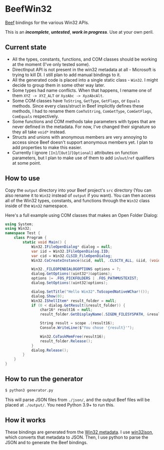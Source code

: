 # BeefWin32

[Beef](https://www.beeflang.org/) bindings for the various Win32 APIs.

This is an **_incomplete_**, **_untested_**, **_work in progress_**. Use at your own peril.

## Current state

- All the types, constants, functions, and COM classes should be working at the moment (I've only tested some).
- DirectInput API is not present in the win32 metadata at all - Microsoft is trying to kill DI. I still plan to add manual bindings to it.
- All the generated code is placed into a single static class - `Win32`. I might decide to group them in some other way later.
- Some types had name conflicts. When that happens, I rename one of them `XYZ -> XYZ_ALT` or `XyzAbc -> XyzAbcAlt`.
- Some COM classes have `ToString`, `GetType`, `GetFlags`, or `Equals` methods. Since every class/struct in Beef implicitly defines these methods, I had to rename them `ComToString`, `ComGetType`, `ComGetFlags`, `ComEquals` respectively.
- Some functions and COM methods take parameters with types that are never defined in the metadata. For now, I've changed their signature so they all take `void*` instead.
- Structs and unions with anonymous members are very annoying to access since Beef doesn't support anonymous members yet. I plan to add properties to make this easier.
- Currently I ignore `[In]`/`[Out]`/`[Optional]` attributes on function parameters, but I plan to make use of them to add `in`/`out`/`ref` qualifiers at some point.

## How to use

Copy the `output` directory into your Beef project's `src` directory (You can also rename it to `Win32` instead of `output` if you want). You can then access all of the Win32 types, constants, and functions through the `Win32` class inside of the `Win32` namespace.

Here's a full example using COM classes that makes an Open Folder Dialog:

```c#
using System;
using Win32;
namespace Test {
    class Program {
        static void Main() {
            Win32.IFileOpenDialog* dialog = null;
            var iid = Win32.IFileOpenDialog.IID;
            var cid = Win32.CLSID_FileOpenDialog;
            Win32.CoCreateInstance(&cid, null, .CLSCTX_ALL, &iid, (void**)&dialog);

            Win32._FILEOPENDIALOGOPTIONS options = ?;
            dialog.GetOptions((uint32*)&options);
            options |= .FOS_PICKFOLDERS | .FOS_PATHMUSTEXIST;
            dialog.SetOptions((uint32)options);

            dialog.SetTitle("Hello Win32".ToScopedNativeWChar!());
            dialog.Show(0);
            Win32.IShellItem* result_folder = null;
            if (0 < dialog.GetResult(&result_folder)) {
                char16* result16 = null;
                result_folder.GetDisplayName(.SIGDN_FILESYSPATH, &result16);

                String result = scope .(result16);
                Console.WriteLine($"You chose '{result}'");

                Win32.CoTaskMemFree(result16);
                result_folder.Release();
            }
            dialog.Release();
        }
    }
}
```

## How to run the generator

```bash
$ python3 generator.py
```

This will parse JSON files from `./json/`, and the output Beef files will be placed at `./output/`. You need Python 3.9+ to run this.

## How it works

These bindings are generated from the [Win32 metadata](https://github.com/microsoft/win32metadata). I use [win32json](https://github.com/marlersoft/win32json), which converts that metadata to JSON. Then, I use python to parse the JSON and to generate the Beef bindings.
